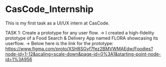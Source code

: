 # CasCode_Internship

This is my first task as a UI/UX intern at CasCode.


TASK 1: Create a prototype for any user flow.
-> I created a high-fidelity prototype of a Food Search & Delivery App named FLORA showcasing its userflow.
-> Below here is the link for the prototype:
https://www.figma.com/proto/XSH8SGyf7fez2BMVWMAEdw/Foodies?node-id=1-12&scaling=scale-down&page-id=0%3A1&starting-point-node-id=1%3A956
